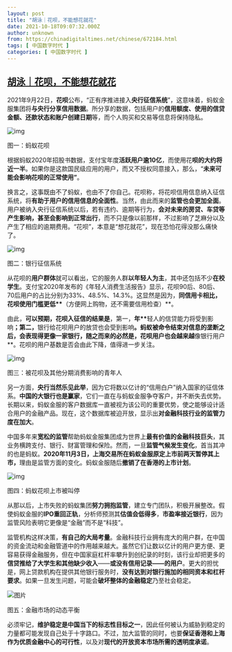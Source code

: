 ```yaml
---
layout: post
title: "胡泳｜花呗，不能想花就花"
date: 2021-10-18T09:07:32.000Z
author: unknown
from: https://chinadigitaltimes.net/chinese/672184.html
tags: [ 中国数字时代 ]
categories: [ 中国数字时代 ]
---
```

<!--1634548052000-->
[胡泳｜花呗，不能想花就花](https://chinadigitaltimes.net/chinese/672184.html)
------

<div>
<p>2021年9月22日，<strong>花呗</strong>公布，“正有序推进接入<strong>央行征信系统</strong>”，这意味着，蚂蚁金服集团将<strong>与央行分享信用数据</strong>。所分享的数据，包括用户的<strong>信用额度、使用的信贷金额、还款状态和账户创建日期</strong>等，而个人购买和交易等信息将保持隐私。</p><p><img src="https://chinadigitaltimes.net/chinese/files/2021/10/post-672184-616d383972f67.png" alt="img" /></p><p><ts>图一：蚂蚁花呗</ts></p><p>根据蚂蚁2020年招股书数据，支付宝年度<strong>活跃用户逾10亿</strong>，而使用花<strong>呗的大约将近一半</strong>。如果你是这款国民级应用的用户，而又不授权同意接入，那么，“<strong>未来可能会影响花呗的正常使用”</strong>。</p><p>换言之，这事既由不了蚂蚁，也由不了你自己。花呗称，将花呗信用信息纳入征信系统，将<strong>有助于用户的信用信息的全面性</strong>。当然，由此而来的<strong>监管也会更加全面</strong>。用户被纳入央行征信系统以后，若有违约、逾期等行为，<strong>会对未来的房贷、车贷等产生影响，甚至会影响到正常出行</strong>，而不只是像以前那样，不过影响了芝麻分以及产生了相应的逾期费用。“花呗”，本意是“想花就花”，现在恐怕花得没那么痛快了。</p><p><img src="https://chinadigitaltimes.net/chinese/files/2021/10/post-672184-616d383b0a047." alt="img" /></p><p><ts>图二：银行征信系统</ts></p><p>从花呗的<strong>用户群体</strong>就可以看出，它的服务人群<strong>以年轻人为主</strong>，其中还包括不少<strong>在校学生</strong>。支付宝2020年发布的《年轻人消费生活报告》显示，花呗90后、80后、70后用户的占比分别为33%、48.5%、14.3%。这显然是因为，<strong>同信用卡相比，花呗使用门槛更低**</strong>（方便网上购物，还不需要信用检查）**。</p><p>由此，<strong>可以预期，花呗入征信的结果是</strong>，第一，<strong>年**</strong>轻人的信贷能力将受到影响<strong>；第二，</strong>银行给花呗用户的放贷也会受到影响<strong>。蚂蚁被命令结束对信息的垄断之后，会表现得更像一家银行，随之而来的必然是，花呗用户也会越来越</strong>像银行用户**。花呗的用户基数是否会由此下降，值得进一步关注。</p><p><img src="https://chinadigitaltimes.net/chinese/files/2021/10/post-672184-616d383c4ad33." alt="img" /></p><p><ts>图三：被花呗及其他分期消费影响的青年人</ts></p><p>另一方面，<strong>央行当然乐见此举</strong>，因为它将数以亿计的“信用白户”纳入国家的征信体系。<strong>中国的大银行也是赢家</strong>，它们一直在与蚂蚁金服争夺客户，并不断失去优势。长期以来，蚂蚁金服的客户数据库一直被视为该公司的重要优势，使之能够设计适合用户的金融产品。现在，这个数据库被迫开放，显示出<strong>对金融科技行业的监管力度在加大</strong>。</p><p>中国多年来<strong>宽松的监管</strong>帮助蚂蚁金服集团成为世界上<strong>最有价值的金融科技巨头</strong>，其业务横跨支付、银行、财富管理和保险。然而，一旦<strong>监管气候发生变化</strong>，首当其冲的也是蚂蚁。<strong>2020年11月3日，上海交易所在蚂蚁金服原定上市前两天暂停其上市，</strong>理由是监管方面的变化。蚂蚁金服随后<strong>撤销了在香港的上市计划</strong>。</p><p><img src="https://chinadigitaltimes.net/chinese/files/2021/10/post-672184-616d387a26219." alt="img" /></p><p><ts>图四：蚂蚁花呗上市被叫停</ts></p><p>从那以后，上市失败的蚂蚁集团<strong>努力拥抱监管</strong>，建立专门团队，积极开展整改。假使蚂蚁金服的<strong>IPO重回正轨</strong>，分析师预测其<strong>估值会低得多</strong>，<strong>市盈率接近银行</strong>，因为监管风险表明它更像是“金融”而不是“科技”。</p><p>监管机构这样决策，<strong>有自己的大局考量</strong>。金融科技行业拥有庞大的用户群，在中国的资金流动和金融管道中的作用越来越大。虽然它们让数以亿计的用户更方便、更容易获得金融服务，但在中国家庭杠杆率攀升到创纪录的时刻，该行业却把更多的<strong>信贷推给了大学生和其他缺少收入</strong>——<strong>或没有信用记录——的用户</strong>。更大的担忧是，网上贷款机构在提供其他银行服务时，<strong>没有达到对银行施加的相同资本和杠杆要求</strong>。如果一旦发生问题，可能会<strong>破坏整体的金融稳定</strong>乃至社会稳定。</p><p><img src="https://chinadigitaltimes.net/chinese/files/2021/10/post-672184-616d387c178c6." alt="图片" /></p><p><ts>图五：金融市场的动态平衡</ts></p><p>必须牢记，<strong>维护稳定是中国当下的标志性目标之一</strong>，因此任何被认为威胁到稳定的力量都可能发现自己处于十字路口。不过，加大监管的同时，也要<strong>保证香港和上海作为优质金融中心的可行性</strong>，以及对<strong>现代的开放资本市场所需的透明度承诺</strong>。</p>
</div>

